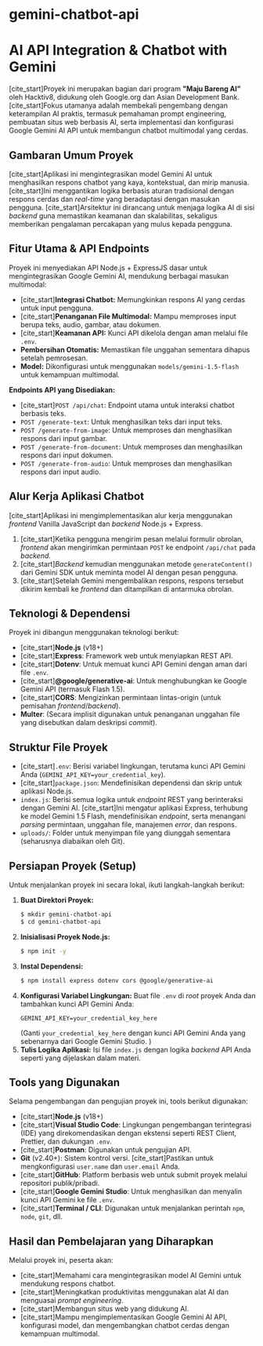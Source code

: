 # gemini-chatbot-api
# AI API Integration & Chatbot with Gemini

[cite_start]Proyek ini merupakan bagian dari program **"Maju Bareng AI"** oleh Hacktiv8, didukung oleh Google.org dan Asian Development Bank.  [cite_start]Fokus utamanya adalah membekali pengembang dengan keterampilan AI praktis, termasuk pemahaman prompt engineering, pembuatan situs web berbasis AI, serta implementasi dan konfigurasi Google Gemini AI API untuk membangun chatbot multimodal yang cerdas. 

## Gambaran Umum Proyek

[cite_start]Aplikasi ini mengintegrasikan model Gemini AI untuk menghasilkan respons chatbot yang kaya, kontekstual, dan mirip manusia.  [cite_start]Ini menggantikan logika berbasis aturan tradisional dengan respons cerdas dan *real-time* yang beradaptasi dengan masukan pengguna.  [cite_start]Arsitektur ini dirancang untuk menjaga logika AI di sisi *backend* guna memastikan keamanan dan skalabilitas, sekaligus memberikan pengalaman percakapan yang mulus kepada pengguna. 

## Fitur Utama & API Endpoints

Proyek ini menyediakan API Node.js + ExpressJS dasar untuk mengintegrasikan Google Gemini AI, mendukung berbagai masukan multimodal:

* [cite_start]**Integrasi Chatbot:** Memungkinkan respons AI yang cerdas untuk input pengguna. 
* [cite_start]**Penanganan File Multimodal:** Mampu memproses input berupa teks, audio, gambar, atau dokumen. 
* [cite_start]**Keamanan API:** Kunci API dikelola dengan aman melalui file `.env`. 
* **Pembersihan Otomatis:** Memastikan file unggahan sementara dihapus setelah pemrosesan.
* **Model:** Dikonfigurasi untuk menggunakan `models/gemini-1.5-flash` untuk kemampuan multimodal.

**Endpoints API yang Disediakan:**

* [cite_start]`POST /api/chat`: Endpoint utama untuk interaksi chatbot berbasis teks. 
* `POST /generate-text`: Untuk menghasilkan teks dari input teks.
* `POST /generate-from-image`: Untuk memproses dan menghasilkan respons dari input gambar.
* `POST /generate-from-document`: Untuk memproses dan menghasilkan respons dari input dokumen.
* `POST /generate-from-audio`: Untuk memproses dan menghasilkan respons dari input audio.

## Alur Kerja Aplikasi Chatbot

[cite_start]Aplikasi ini mengimplementasikan alur kerja menggunakan *frontend* Vanilla JavaScript dan *backend* Node.js + Express. 

1.  [cite_start]Ketika pengguna mengirim pesan melalui formulir obrolan, *frontend* akan mengirimkan permintaan `POST` ke endpoint `/api/chat` pada *backend*. 
2.  [cite_start]*Backend* kemudian menggunakan metode `generateContent()` dari Gemini SDK untuk meminta model AI dengan pesan pengguna. 
3.  [cite_start]Setelah Gemini mengembalikan respons, respons tersebut dikirim kembali ke *frontend* dan ditampilkan di antarmuka obrolan. 

## Teknologi & Dependensi

Proyek ini dibangun menggunakan teknologi berikut:

* [cite_start]**Node.js** (v18+) 
* [cite_start]**Express**: Framework web untuk menyiapkan REST API. 
* [cite_start]**Dotenv**: Untuk memuat kunci API Gemini dengan aman dari file `.env`. 
* [cite_start]**@google/generative-ai**: Untuk menghubungkan ke Google Gemini API (termasuk Flash 1.5). 
* [cite_start]**CORS**: Mengizinkan permintaan lintas-origin (untuk pemisahan *frontend*/*backend*). 
* **Multer**: (Secara implisit digunakan untuk penanganan unggahan file yang disebutkan dalam deskripsi *commit*).

## Struktur File Proyek

* [cite_start]`.env`: Berisi variabel lingkungan, terutama kunci API Gemini Anda (`GEMINI_API_KEY=your_credential_key`). 
* [cite_start]`package.json`: Mendefinisikan dependensi dan skrip untuk aplikasi Node.js. 
* `index.js`: Berisi semua logika untuk *endpoint* REST yang berinteraksi dengan Gemini AI. [cite_start]Ini mengatur aplikasi Express, terhubung ke model Gemini 1.5 Flash, mendefinisikan *endpoint*, serta menangani *parsing* permintaan, unggahan file, manajemen *error*, dan respons. 
* `uploads/`: Folder untuk menyimpan file yang diunggah sementara (seharusnya diabaikan oleh Git).

## Persiapan Proyek (Setup)

Untuk menjalankan proyek ini secara lokal, ikuti langkah-langkah berikut:

1.  **Buat Direktori Proyek:**
    ```bash
    $ mkdir gemini-chatbot-api
    $ cd gemini-chatbot-api
    ```
2.  **Inisialisasi Proyek Node.js:**
    ```bash
    $ npm init -y
    ```
3.  **Instal Dependensi:**
    ```bash
    $ npm install express dotenv cors @google/generative-ai
    ```
4.  **Konfigurasi Variabel Lingkungan:**
    Buat file `.env` di *root* proyek Anda dan tambahkan kunci API Gemini Anda:
    ```dotenv
    GEMINI_API_KEY=your_credential_key_here
    ```
    (Ganti `your_credential_key_here` dengan kunci API Gemini Anda yang sebenarnya dari Google Gemini Studio. )
5.  **Tulis Logika Aplikasi:**
    Isi file `index.js` dengan logika *backend* API Anda seperti yang dijelaskan dalam materi.

## Tools yang Digunakan

Selama pengembangan dan pengujian proyek ini, tools berikut digunakan:

* [cite_start]**Node.js** (v18+) 
* [cite_start]**Visual Studio Code**: Lingkungan pengembangan terintegrasi (IDE) yang direkomendasikan dengan ekstensi seperti REST Client, Prettier, dan dukungan `.env`. 
* [cite_start]**Postman**: Digunakan untuk pengujian API. 
* **Git** (v2.40+): Sistem kontrol versi. [cite_start]Pastikan untuk mengkonfigurasi `user.name` dan `user.email` Anda. 
* [cite_start]**GitHub**: Platform berbasis web untuk submit proyek melalui repositori publik/pribadi. 
* [cite_start]**Google Gemini Studio**: Untuk menghasilkan dan menyalin kunci API Gemini ke file `.env`. 
* [cite_start]**Terminal / CLI**: Digunakan untuk menjalankan perintah `npm`, `node`, `git`, dll. 

## Hasil dan Pembelajaran yang Diharapkan

Melalui proyek ini, peserta akan:

* [cite_start]Memahami cara mengintegrasikan model AI Gemini untuk mendukung respons chatbot. 
* [cite_start]Meningkatkan produktivitas menggunakan alat AI dan menguasai *prompt engineering*. 
* [cite_start]Membangun situs web yang didukung AI. 
* [cite_start]Mampu mengimplementasikan Google Gemini AI API, konfigurasi model, dan mengembangkan chatbot cerdas dengan kemampuan multimodal.
